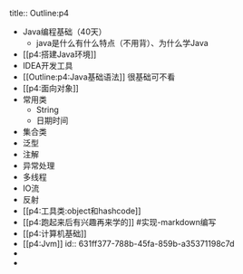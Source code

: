 title:: Outline:p4

- Java编程基础（40天）
	- java是什么有什么特点（不用背）、为什么学Java
- [[p4:搭建Java环境]]
- IDEA开发工具
- [[Outline:p4:Java基础语法]] 很基础可不看
- [[p4:面向对象]]
- 常用类
	- String
	- 日期时间
- 集合类
- 泛型
- 注解
- 异常处理
- 多线程
- IO流
- 反射
- [[p4:工具类:object和hashcode]]
- [[p4:跑起来后有兴趣再来学的]] #实现-markdown编写
- [[p4:计算机基础]]
- [[p4:Jvm]]
  id:: 631ff377-788b-45fa-859b-a35371198c7d
-
-
